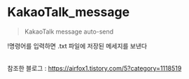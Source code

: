 # KakaoTalk_message

> KakaoTalk message auto-send

!명령어를 입력하면 .txt 파일에 저장된 메세지를 보낸다<br><br>

참조한 블로그 : <https://airfox1.tistory.com/5?category=1118519>

